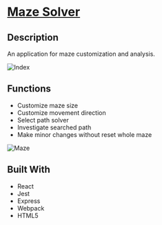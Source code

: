 # [Maze Solver](https://my-maze-solver.herokuapp.com/)

## Description

An application for maze customization and analysis.

![Index](/readme/index.jpg?raw=true "Index")

## Functions

* Customize maze size
* Customize movement direction
* Select path solver
* Investigate searched path
* Make minor changes without reset whole maze

![Maze](/readme/maze.jpg?raw=true "Maze")

## Built With

* React
* Jest
* Express
* Webpack
* HTML5
